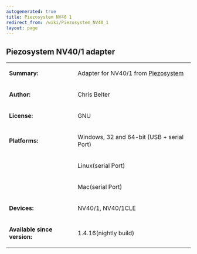 ```yaml
---
autogenerated: true
title: Piezosystem NV40 1
redirect_from: /wiki/Piezosystem_NV40_1
layout: page
---
```


## Piezosystem NV40/1 adapter

<table>
<tr>
<td markdown="1">

**Summary:**

</td>
<td markdown="1">

Adapter for NV40/1 from
[Piezosystem](http://http://www.piezosystem.com/)

</td>
</tr>
<tr>
<td markdown="1">

**Author:**

</td>
<td markdown="1">

Chris Belter

</td>
</tr>
<tr>
<td markdown="1">

**License:**

</td>
<td markdown="1">

GNU

</td>
</tr>
<tr>
<td markdown="1">

**Platforms:**

</td>
<td markdown="1">

Windows, 32 and 64-bit (USB + serial Port)

</td>
</tr>
<tr>
<td markdown="1">
</td>
<td markdown="1">

Linux(serial Port)

</td>
</tr>
<tr>
<td markdown="1">
</td>
<td markdown="1">

Mac(serial Port)

</td>
</tr>
<tr>
<td markdown="1">

**Devices:**

</td>
<td markdown="1">

NV40/1, NV40/1CLE

</td>
</tr>

<td markdown="1">

**Available since version:**

</td>
<td markdown="1">

1.4.16(nightly build)

</td>
</table>
